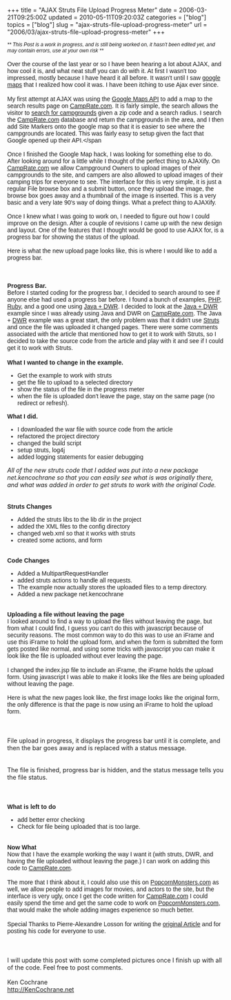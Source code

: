 +++
title = "AJAX Struts File Upload Progress Meter"
date = 2006-03-21T09:25:00Z
updated = 2010-05-11T09:20:03Z
categories = ["blog"]
topics = ["blog"]
slug = "ajax-struts-file-upload-progress-meter"
url = "2006/03/ajax-struts-file-upload-progress-meter"
+++

<span style="font-size:100%;"><span style="font-family:arial;"><span style="font-size:85%;"><span style="font-style: italic;">** This Post is a work in progress, and is still being worked on, it hasn't been edited yet, and may contain errors, use at your own risk **</span></span><br /><br />Over the course of the last year or so I have been hearing a lot about AJAX, and how cool it is, and what neat stuff you can do with it. At first I wasn't too impressed, mostly because I have heard it all before. It wasn't until I saw </span><a style="font-family: arial;" href="http://maps.google.com">google maps</a><span style="font-family:arial;"> that I realized how cool it was. </span><span style="font-family:arial;">I have been itching to use Ajax ever since.</span><br /><br /><span style="font-family:arial;">My first attempt at AJAX was using the </span><a style="font-family: arial;" href="http://www.google.com/apis/maps/">Google Maps API</a><span style="font-family:arial;"> to add a map to the search results page on </span><a style="font-family: arial;" href="http://CampRate.com">CampRate.com</a><span style="font-family:arial;">. It is fairly simple, the search allows the visitor to </span><a style="font-family: arial;" href="http://camprate.com/c/citySearch/04005/BIDDEFORD-ME.html">search for campgrounds</a><span style="font-family:arial;"> given a zip code and a search radius. I search the </span><a style="font-family: arial;" href="http://CampRate.com">CampRate.com</a><span style="font-family:arial;"> database and return the campgrounds in the area, and I then add Site Markers onto the google map so that it is easier to see where the campgrounds are located. This was fairly easy to setup given the fact that Google opened up their API.</span<br /><br /><span style="font-family:arial;">Once I finished the Google Map hack, I was looking for something else to do. After looking around for a little while I thought of the perfect thing to AJAXify. On </span><a style="font-family: arial;" href="http://CampRate.com">CampRate.com</a><span style="font-family:arial;"> we allow Campground Owners to upload images of their campgrounds to the site, and campers are also allowed to upload images of their camping trips for everyone to see. The interface for this is very simple, it is just a regular File browse box and a submit button, once they upload the image, the browse box goes away and a thumbnail of the image is inserted. This is a very basic and a very late 90's way of doing things.  What a prefect thing to AJAXify.</span><br /><br /><span style="font-family:arial;">Once I knew what I was going to work on, I needed to figure out how I could improve on the design.  After a couple of revisions I came up with the new design and layout. One of the features that I thought would be good to use AJAX for, is a progress bar for showing the status of the upload.<br /></span><br />Here is what the new upload page looks like, this is where I would like to add a progress bar.<br /><br /><br /><br /></span><span style="font-weight: bold;font-family:arial;font-size:100%;"  >Progress Bar.</span><span style="font-size:100%;"><br /><span style="font-family:arial;">Before I started coding for the progress bar, I decided to search around to see if anyone else had used a progress bar before. I found a bunch of examples, </span><a style="font-family: arial;" href="http://www.air4web.com/files/upload/">PHP</a><span style="font-family:arial;">, </span><a style="font-family: arial;" href="http://sean.treadway.info/demo/upload/">Ruby</a><span style="font-family:arial;">, and a good one using </span><a style="font-family: arial;" href="http://www.telio.be/blog/2006/01/06/ajax-upload-progress-monitor-for-commons-fileupload-example/">Java + DWR</a><span style="font-family:arial;">. I decided to look at the </span><a style="font-family: arial;" href="http://www.telio.be/blog/2006/01/06/ajax-upload-progress-monitor-for-commons-fileupload-example/">Java + DWR</a><span style="font-family:arial;"> example since I was already using Java and DWR on </span><a style="font-family: arial;" href="http://CampRate.com">CampRate.com</a><span style="font-family:arial;">. The Java + </span><a style="font-family: arial;" href="http://getahead.ltd.uk/dwr/">DWR</a><span style="font-family:arial;"> example was a great start, the only problem was that it didn't use </span><a style="font-family: arial;" href="http://struts.apache.org/">Struts</a><span style="font-family:arial;"> and once the file was uploaded it changed pages. There were some comments associated with the article that mentioned how to get it to work with Struts, so I decided to take the source code from the article and play with it and see if I could get it to work with Struts.</span><br /><br /></span><span style="font-weight: bold;font-family:arial;font-size:100%;"  >What I wanted to change in the example.</span><span style="font-size:100%;"><br /></span><ul  style="font-family:arial;"><li><span style="font-size:100%;">Get the example to work with struts</span></li><li><span style="font-size:100%;">get the file to upload to a selected directory</span></li><li><span style="font-size:100%;">show the status of the file in the progress meter</span></li><li><span style="font-size:100%;">when the file is uploaded don't leave the page, stay on the same page (no redirect or refresh).</span></li></ul><span style="font-weight: bold;font-family:arial;font-size:100%;"  >What I did.</span><span style="font-size:100%;"><br /></span><ul  style="font-family:arial;"><li><span style="font-size:100%;">I downloaded the war file with source code from the article</span></li><li><span style="font-size:100%;">refactored the project directory</span></li><li><span style="font-size:100%;">changed the build script</span></li><li><span style="font-size:100%;">setup struts, log4j</span></li><li><span style="font-size:100%;">added logging statements for easier debugging</span></li></ul><span style="font-style: italic;">All of the new struts code that I added was put into a new package net.kencochrane so that you can easily see what is was originally there, and what was added in order to get struts to work with the original Code.</span><br /><br /><span style="font-size:100%;"><br /><span style="font-weight: bold;font-family:arial;" >Struts Changes</span><br /></span><ul  style="font-family:arial;"><li><span style="font-size:100%;">Added the struts libs to the lib dir in the project</span></li><li><span style="font-size:100%;">added the XML files to the config directory</span></li><li><span style="font-size:100%;">changed web.xml so that it works with struts</span></li><li><span style="font-size:100%;">created some actions, and form</span></li></ul><span style="font-size:100%;"><br /><span style="font-weight: bold;font-family:arial;" >Code Changes</span><br /></span><ul  style="font-family:arial;"><li><span style="font-size:100%;">Added a MultipartRequestHandler</span></li><li><span style="font-size:100%;">added struts actions to handle all requests.</span></li><li><span style="font-size:100%;">The example now actually stores the uploaded files to a temp directory.</span></li><li><span style="font-size:100%;">Added a new package net.kencochrane<br /></span></li></ul><span style="font-size:100%;"><br /></span><span style="font-weight: bold;font-family:arial;font-size:100%;"  >Uploading a file without leaving the page<br /></span><span style="font-size:100%;"><span style="font-family:arial;">I looked around to find a way to upload the files without leaving the page, but from what I could find, I guess you can't do this with javascript because of security reasons. The most common way to do this was to use an iFrame and use this iFrame to hold the upload form, and when the form is submitted the form gets posted like normal, and using some tricks with javascript you can make it look like the file is uploaded without ever leaving the page.</span><br /><br /><span style="font-family:arial;">I changed the index.jsp file to include an iFrame, the iFrame holds the upload form. Using javascript I was able to make it looks like the files are being uploaded without leaving the page.<br /><br />Here is what the new pages look like, the first image looks like the original form, the only difference is that the page is now using an iFrame to hold the upload form.<br /></span><br /><br /><br />File upload in progress, it displays the progress bar until it is complete, and then the bar goes away and is replaced with a status message.<br /><br /><br />The file is finished, </span><span style="font-size:100%;">progress bar is hidden, </span><span style="font-size:100%;">and the status message tells you the file status.<br /><br /><br /><br /></span><span style="font-weight: bold;font-family:arial;font-size:100%;"  >What is left to do</span><span style="font-size:100%;"><br /></span><ul  style="font-family:arial;"><li><span style="font-size:100%;">add better error checking</span></li><li><span style="font-size:100%;">Check for file being uploaded that is too large.</span></li></ul><span style="font-size:100%;"><br /></span><span style="font-weight: bold;font-family:arial;font-size:100%;"  >Now What</span><span style="font-size:100%;"><br /><span style="font-family:arial;">Now that I have the example working the way I want it (with struts, DWR, and having the file uploaded without leaving the page.) I can work on adding this code to </span><a style="font-family: arial;" href="http://CampRate.com">CampRate.com</a><span style="font-family:arial;">.</span><br /><br /><span style="font-family:arial;">The more that I think about it, I could also use this on </span><a style="font-family: arial;" href="http://PopcornMonsters.com">PopcornMonsters.com</a><span style="font-family:arial;"> as well, we allow people to add images for movies, and actors to the site, but the interface is very ugly, once I get the code written for </span><a style="font-family: arial;" href="http://CampRate.com">CampRate.com</a><span style="font-family:arial;"> I could easily spend the time and get the same code to work on </span><a style="font-family: arial;" href="http://PopcornMonsters.com">PopcornMonsters.com</a><span style="font-family:arial;">, that would make the whole adding images experience so much better.</span><br /><br /><span style="font-family:arial;">Special Thanks to Pierre-Alexandre Losson for writing the </span><a style="font-family: arial;" href="http://www.telio.be/blog/2006/01/06/ajax-upload-progress-monitor-for-commons-fileupload-example/">original Article</a><span style="font-family:arial;"> and for posting his code for everyone to use. </span><br /><br /><br /><br />I will update this post with some completed pictures once I finish up with all of the code. Feel free to post comments.<br /><br />Ken Cochrane<br />http://KenCochrane.net<br /></span><br /><br /><span style="font-weight: bold;"></span>
